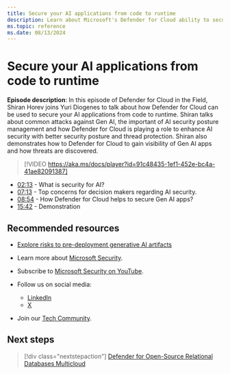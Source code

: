 ```yaml
---
title: Secure your AI applications from code to runtime
description: Learn about Microsoft's Defender for Cloud ability to secure your AI applications from code to runtime.
ms.topic: reference
ms.date: 08/13/2024
---
```


# Secure your AI applications from code to runtime

**Episode description**: In this episode of Defender for Cloud in the Field, Shiran Horev joins Yuri Diogenes to talk about how Defender for Cloud can be used to secure your AI applications from code to runtime. Shiran talks about common attacks against Gen AI, the important of AI security posture management and how Defender for Cloud is playing a role to enhance AI security with better security posture and thread protection. Shiran also demonstrates how to Defender for Cloud to gain visibility of Gen AI apps and how threats are discovered. 


> [!VIDEO https://aka.ms/docs/player?id=91c48435-1ef1-452e-bc4a-41ae82091387]

- [02:13](/shows/mdc-in-the-field/secure-ai-applicationsy#time=02m13s) - What is security for AI?
- [07:13](/shows/mdc-in-the-field/secure-ai-applicationsy#time=07m13s) - Top concerns for decision makers regarding AI security.
- [08:54](/shows/mdc-in-the-field/secure-ai-applicationsy#time=08m54s) - How Defender for Cloud helps to secure Gen AI apps?
- [15:42](/shows/mdc-in-the-field/secure-ai-applicationsy#time=15m42s) - Demonstration

## Recommended resources

- [Explore risks to pre-deployment generative AI artifacts](explore-ai-risk.md)
- Learn more about [Microsoft Security](https://msft.it/6002T9HQY).
- Subscribe to [Microsoft Security on YouTube](https://www.youtube.com/playlist?list=PL3ZTgFEc7LysiX4PfHhdJPR7S8mGO14YS).

- Follow us on social media:

  - [LinkedIn](https://www.linkedin.com/showcase/microsoft-security/)
  - [X](https://x.com/msftsecurity)

- Join our [Tech Community](https://aka.ms/SecurityTechCommunity).

## Next steps

> [!div class="nextstepaction"]
> [Defender for Open-Source Relational Databases Multicloud](episode-fifty-one.md)
